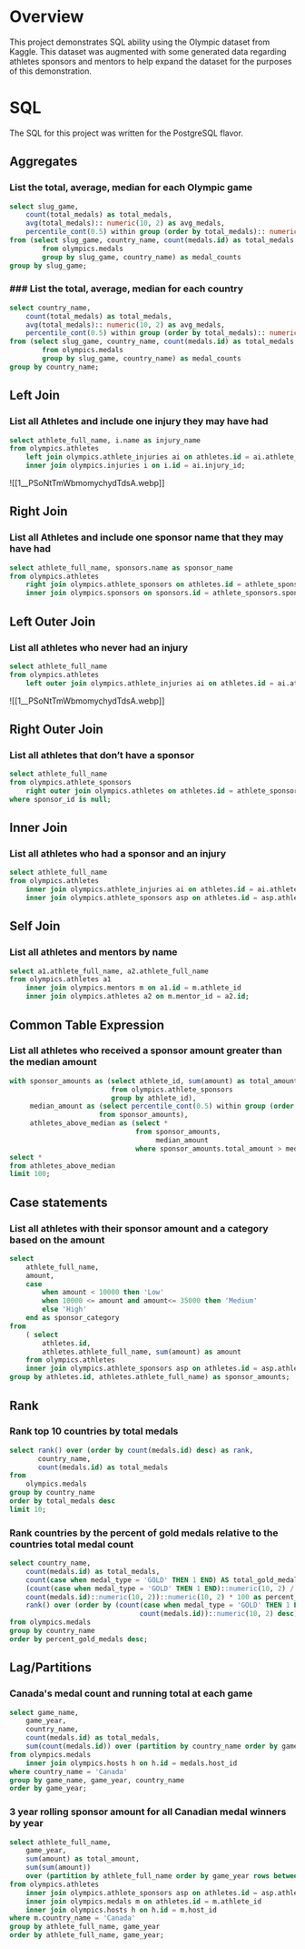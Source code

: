 
# Overview

This project demonstrates SQL ability using the Olympic dataset from Kaggle. This dataset was augmented with some generated data regarding athletes sponsors and mentors to help expand the dataset for the purposes of this demonstration.

# SQL

The SQL for this project was written for the PostgreSQL flavor.
## Aggregates
### List the total, average, median for each Olympic game



```sql
select slug_game,  
	count(total_medals) as total_medals,  
	avg(total_medals):: numeric(10, 2) as avg_medals,  
	percentile_cont(0.5) within group (order by total_medals):: numeric(10, 2) as median_medals  
from (select slug_game, country_name, count(medals.id) as total_medals  
		from olympics.medals  
		group by slug_game, country_name) as medal_counts  
group by slug_game;
```

### ### List the total, average, median for each country
```sql
select country_name,  
	count(total_medals) as total_medals,  
	avg(total_medals):: numeric(10, 2) as avg_medals,  
	percentile_cont(0.5) within group (order by total_medals):: numeric(10, 2) as median_medals  
from (select slug_game, country_name, count(medals.id) as total_medals  
		from olympics.medals  
		group by slug_game, country_name) as medal_counts  
group by country_name;
```


## Left Join
### List all Athletes and include one injury they may have had
```sql
select athlete_full_name, i.name as injury_name  
from olympics.athletes  
	left join olympics.athlete_injuries ai on athletes.id = ai.athlete_id  
	inner join olympics.injuries i on i.id = ai.injury_id;
```
![[1__PSoNtTmWbmomychydTdsA.webp]]
## Right Join
### List all Athletes and include one sponsor name that they may have had

```sql
select athlete_full_name, sponsors.name as sponsor_name  
from olympics.athletes  
	right join olympics.athlete_sponsors on athletes.id = athlete_sponsors.athlete_id  
	inner join olympics.sponsors on sponsors.id = athlete_sponsors.sponsor_id;
```

## Left Outer Join
### List all athletes who never had an injury

```sql
select athlete_full_name  
from olympics.athletes  
	left outer join olympics.athlete_injuries ai on athletes.id = ai.athlete_id;
```
![[1__PSoNtTmWbmomychydTdsA.webp]]
## Right Outer Join

### List all athletes that don’t have a sponsor

```sql
select athlete_full_name  
from olympics.athlete_sponsors  
	right outer join olympics.athletes on athletes.id = athlete_sponsors.athlete_id  
where sponsor_id is null;
```
## Inner Join
### List all athletes who had a sponsor and an injury  
```sql
select athlete_full_name  
from olympics.athletes  
	inner join olympics.athlete_injuries ai on athletes.id = ai.athlete_id  
	inner join olympics.athlete_sponsors asp on athletes.id = asp.athlete_id;
```

## Self Join
### List all athletes and mentors by name
```sql
select a1.athlete_full_name, a2.athlete_full_name  
from olympics.athletes a1  
	inner join olympics.mentors m on a1.id = m.athlete_id  
	inner join olympics.athletes a2 on m.mentor_id = a2.id;
```

## Common Table Expression

### List all athletes who received a sponsor amount greater than the median amount
```sql
with sponsor_amounts as (select athlete_id, sum(amount) as total_amount  
						 from olympics.athlete_sponsors  
						 group by athlete_id),  
	 median_amount as (select percentile_cont(0.5) within group (order by total_amount) as median_amount  
					  from sponsor_amounts),  
	 athletes_above_median as (select *  
							   from sponsor_amounts,  
								    median_amount  
							   where sponsor_amounts.total_amount > median_amount.median_amount)  
select *  
from athletes_above_median  
limit 100;
```


## Case statements
### List all athletes with their sponsor amount and a category based on the amount  
```sql
select 
	athlete_full_name,
	amount,  
	case  
		when amount < 10000 then 'Low'  
		when 10000 <= amount and amount<= 35000 then 'Medium'  
		else 'High'  
	end as sponsor_category  
from  
	( select
		athletes.id,
		athletes.athlete_full_name, sum(amount) as amount  
	from olympics.athletes  
	inner join olympics.athlete_sponsors asp on athletes.id = asp.athlete_id  
group by athletes.id, athletes.athlete_full_name) as sponsor_amounts;
```

## Rank
### Rank top 10 countries by total medals

```sql
select rank() over (order by count(medals.id) desc) as rank,
	   country_name,
	   count(medals.id) as total_medals  
from 
	olympics.medals  
group by country_name  
order by total_medals desc  
limit 10;
```

### Rank countries by the percent of gold medals relative to the countries total medal count

```sql
select country_name,  
	count(medals.id) as total_medals,  
	count(case when medal_type = 'GOLD' THEN 1 END) AS total_gold_medals,  
	(count(case when medal_type = 'GOLD' THEN 1 END)::numeric(10, 2) /  
	count(medals.id)::numeric(10, 2))::numeric(10, 2) * 100 as percent_gold_medals,  
	rank() over (order by (count(case when medal_type = 'GOLD' THEN 1 END) /  
								count(medals.id))::numeric(10, 2) desc) as rank  
from olympics.medals  
group by country_name  
order by percent_gold_medals desc;
```
## Lag/Partitions
### Canada's medal count and running total at each game

```sql
select game_name,  
	game_year,  
	country_name,  
	count(medals.id) as total_medals,  
	sum(count(medals.id)) over (partition by country_name order by game_year) as running_total  
from olympics.medals  
	inner join olympics.hosts h on h.id = medals.host_id  
where country_name = 'Canada'  
group by game_name, game_year, country_name  
order by game_year;
```

### 3 year rolling sponsor amount for all Canadian medal winners by year 

```sql
select athlete_full_name,  
	game_year,  
	sum(amount) as total_amount,  
	sum(sum(amount))  
	over (partition by athlete_full_name order by game_year rows between 2 preceding and current row) as rolling_total  
from olympics.athletes  
	inner join olympics.athlete_sponsors asp on athletes.id = asp.athlete_id  
	inner join olympics.medals m on athletes.id = m.athlete_id  
	inner join olympics.hosts h on h.id = m.host_id  
where m.country_name = 'Canada'  
group by athlete_full_name, game_year  
order by athlete_full_name, game_year;
```
